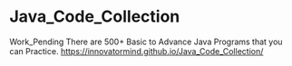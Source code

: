 # Java_Code_Collection 
Work_Pending
There are 500+ Basic to Advance Java Programs that you can Practice.
https://innovatormind.github.io/Java_Code_Collection/
